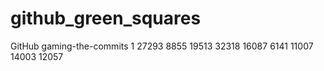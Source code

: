 # github_green_squares
GitHub gaming-the-commits
1
27293
8855
19513
32318
16087
6141
11007
14003
12057
